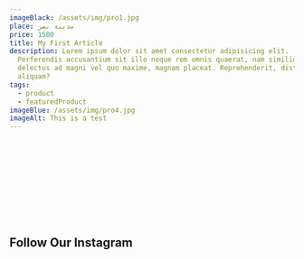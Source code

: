 ```yaml
---
imageBlack: /assets/img/pro1.jpg
place: مدينة نصر
price: 1500
title: My First Article
description: Lorem ipsum dolor sit amet consectetur adipisicing elit.
  Perferendis accusantium sit illo neque rem omnis quaerat, nam similique vitae
  delectus ad magni vel quo maxime, magnam placeat. Reprehenderit, distinctio
  aliquam?
tags:
  - product
  - featuredProduct
imageBlue: /assets/img/pro4.jpg
imageAlt: This is a test
---
```

<section class="instagram-area">

    <div class="container-fluid">

        <div class="row">

            <div class="col-lg-12">

                <div class="section-title text-center">

                    <h2>Follow Our Instagram</h2>

                </div>

            </div>

        </div>

        <div class="row">

            <div class="col-lg-12 px-0">

                <div class="instagram-slider owl-carousel">

                    <div class="single-slide slide-1" style="background-image: url(/assets/img/pro1.jpg);">

                    </div>

                    <div class="single-slide slide-1" style="background-image: url(/assets/img/pro1.jpg);">

                    </div>

 <div class="single-slide slide-1" style="background-image: url(/assets/img/pro1.jpg);">

                    </div>

 <div class="single-slide slide-1" style="background-image: url(/assets/img/pro1.jpg);">

                    </div>

 <div class="single-slide slide-1" style="background-image: url(/assets/img/pro1.jpg);">

                    </div>

 <div class="single-slide slide-1" style="background-image: url(/assets/img/pro1.jpg);">

                    </div>

                </div>

            </div>

        </div>

    </div>

</section>